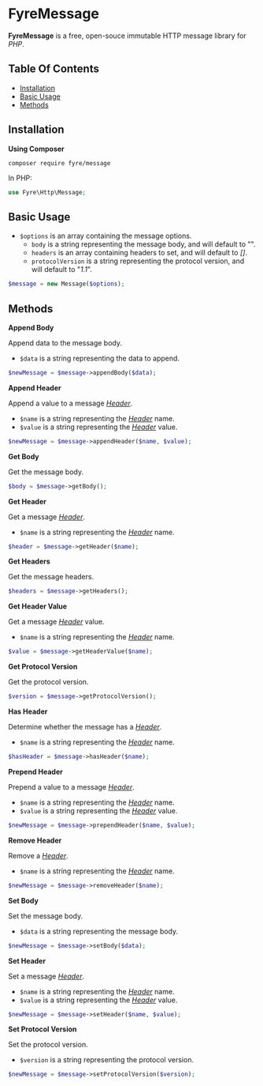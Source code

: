 # FyreMessage

**FyreMessage** is a free, open-souce immutable HTTP message library for *PHP*.


## Table Of Contents
- [Installation](#installation)
- [Basic Usage](#basic-usage)
- [Methods](#methods)



## Installation

**Using Composer**

```
composer require fyre/message
```

In PHP:

```php
use Fyre\Http\Message;
```


## Basic Usage

- `$options` is an array containing the message options.
    - `body` is a string representing the message body, and will default to "".
    - `headers` is an array containing headers to set, and will default to *[]*.
    - `protocolVersion` is a string representing the protocol version, and will default to "*1.1*".

```php
$message = new Message($options);
```


## Methods

**Append Body**

Append data to the message body.

- `$data` is a string representing the data to append.

```php
$newMessage = $message->appendBody($data);
```

**Append Header**

Append a value to a message [*Header*](https://github.com/elusivecodes/FyreHeader).

- `$name` is a string representing the [*Header*](https://github.com/elusivecodes/FyreHeader) name.
- `$value` is a string representing the [*Header*](https://github.com/elusivecodes/FyreHeader) value.

```php
$newMessage = $message->appendHeader($name, $value);
```

**Get Body**

Get the message body.

```php
$body = $message->getBody();
```

**Get Header**

Get a message [*Header*](https://github.com/elusivecodes/FyreHeader).

- `$name` is a string representing the [*Header*](https://github.com/elusivecodes/FyreHeader) name.

```php
$header = $message->getHeader($name);
```

**Get Headers**

Get the message headers.

```php
$headers = $message->getHeaders();
```

**Get Header Value**

Get a message [*Header*](https://github.com/elusivecodes/FyreHeader) value.

- `$name` is a string representing the [*Header*](https://github.com/elusivecodes/FyreHeader) name.

```php
$value = $message->getHeaderValue($name);
```

**Get Protocol Version**

Get the protocol version.

```php
$version = $message->getProtocolVersion();
```

**Has Header**

Determine whether the message has a [*Header*](https://github.com/elusivecodes/FyreHeader).

- `$name` is a string representing the [*Header*](https://github.com/elusivecodes/FyreHeader) name.

```php
$hasHeader = $message->hasHeader($name);
```

**Prepend Header**

Prepend a value to a message [*Header*](https://github.com/elusivecodes/FyreHeader).

- `$name` is a string representing the [*Header*](https://github.com/elusivecodes/FyreHeader) name.
- `$value` is a string representing the [*Header*](https://github.com/elusivecodes/FyreHeader) value.

```php
$newMessage = $message->prependHeader($name, $value);
```

**Remove Header**

Remove a [*Header*](https://github.com/elusivecodes/FyreHeader).

- `$name` is a string representing the [*Header*](https://github.com/elusivecodes/FyreHeader) name.

```php
$newMessage = $message->removeHeader($name);
```

**Set Body**

Set the message body.

- `$data` is a string representing the message body.

```php
$newMessage = $message->setBody($data);
```

**Set Header**

Set a message [*Header*](https://github.com/elusivecodes/FyreHeader).

- `$name` is a string representing the [*Header*](https://github.com/elusivecodes/FyreHeader) name.
- `$value` is a string representing the [*Header*](https://github.com/elusivecodes/FyreHeader) value.

```php
$newMessage = $message->setHeader($name, $value);
```

**Set Protocol Version**

Set the protocol version.

- `$version` is a string representing the protocol version.

```php
$newMessage = $message->setProtocolVersion($version);
```